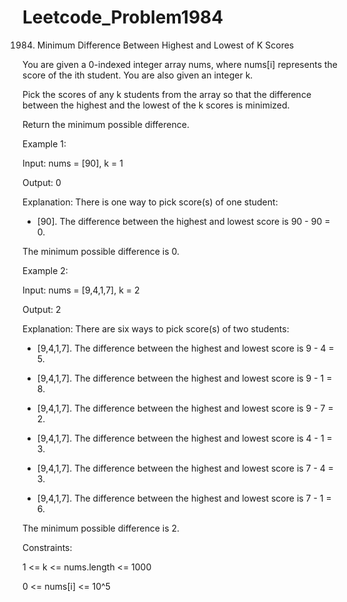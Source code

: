 # Leetcode_Problem1984




1984. Minimum Difference Between Highest and Lowest of K Scores



You are given a 0-indexed integer array nums, where nums[i] represents the score of the ith student. You are also given an integer k.





Pick the scores of any k students from the array so that the difference between the highest and the lowest of the k scores is minimized.




Return the minimum possible difference.

 

Example 1:




Input: nums = [90], k = 1




Output: 0




Explanation: There is one way to pick score(s) of one student:





- [90]. The difference between the highest and lowest score is 90 - 90 = 0.





The minimum possible difference is 0.




Example 2:





Input: nums = [9,4,1,7], k = 2




Output: 2




Explanation: There are six ways to pick score(s) of two students:





- [9,4,1,7]. The difference between the highest and lowest score is 9 - 4 = 5.





- [9,4,1,7]. The difference between the highest and lowest score is 9 - 1 = 8.





- [9,4,1,7]. The difference between the highest and lowest score is 9 - 7 = 2.





- [9,4,1,7]. The difference between the highest and lowest score is 4 - 1 = 3.





- [9,4,1,7]. The difference between the highest and lowest score is 7 - 4 = 3.





- [9,4,1,7]. The difference between the highest and lowest score is 7 - 1 = 6.




The minimum possible difference is 2.
 

Constraints:



1 <= k <= nums.length <= 1000




0 <= nums[i] <= 10^5
